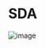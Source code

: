 # SDA

![image](https://user-images.githubusercontent.com/90180384/183703304-867c938b-5326-4d53-af3f-a0dcad4f4420.png)
